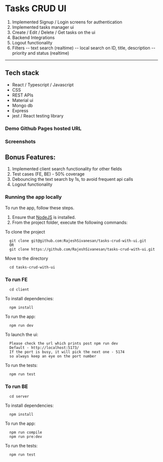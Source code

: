 # Tasks CRUD UI
1. Implemented Signup / Login screens for authentication
2. Implemented tasks manager ui
3. Create / Edit / Delete / Get tasks on the ui
4. Backend Integrations
5. Logout functionality
6. Filters
    -- text search (realtime)
    -- local search on ID, title, description
    -- priority and status (realtime)

<hr />

## Tech stack
 - React / Typescript / Javascript
 - CSS
 - REST APIs
 - Material ui
 - Mongo db
 - Express
 - jest / React testing library

### Demo Github Pages hosted URL

 
### Screenshots


## Bonus Features:
1. Implemented client search functionality for other fields
2. Test cases (FE, BE) - 50% coverage
3. Debouncing the text search by 1s, to avoid frequent api calls
4. Logout functionality

### Running the app locally

To run the app, follow these steps.

1. Ensure that [NodeJS](http://nodejs.org/) is installed.
2. From the project folder, execute the following commands:

To clone the project
```shell
  git clone git@github.com:RajeshSivanesan/tasks-crud-with-ui.git
  OR
  git clone https://github.com/RajeshSivanesan/tasks-crud-with-ui.git
```

Move to the directory
```shell
  cd tasks-crud-with-ui
```

### To run FE
```shell
  cd client
```

To install dependencies:
```shell
  npm install
```

To run the app:
```shell
  npm run dev
```

To launch the ui:
```shell
  Please check the url which prints post npm run dev
  Default - http://localhost:5173/
  If the port is busy, it will pick the next one - 5174
  so always keep an eye on the port number
```

To run the tests:
```shell
  npm run test
```

### To run BE
```shell
  cd server
```

To install dependencies:
```shell
  npm install
```

To run the app:
```shell
  npm run compile
  npm run pre:dev
```

To run the tests:
```shell
  npm run test
```
